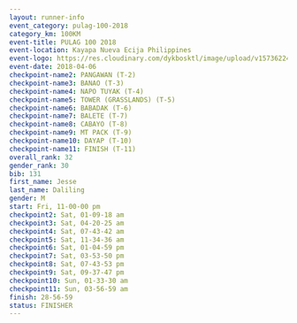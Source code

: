 ```yaml
---
layout: runner-info 
event_category: pulag-100-2018 
category_km: 100KM 
event-title: PULAG 100 2018 
event-location: Kayapa Nueva Ecija Philippines 
event-logo: https://res.cloudinary.com/dykbosktl/image/upload/v1573622467/Logo/logo-p1_tnutwz.jpg 
event-date: 2018-04-06 
checkpoint-name2: PANGAWAN (T-2) 
checkpoint-name3: BANAO (T-3) 
checkpoint-name4: NAPO TUYAK (T-4) 
checkpoint-name5: TOWER (GRASSLANDS) (T-5) 
checkpoint-name6: BABADAK (T-6) 
checkpoint-name7: BALETE (T-7) 
checkpoint-name8: CABAYO (T-8) 
checkpoint-name9: MT PACK (T-9) 
checkpoint-name10: DAYAP (T-10) 
checkpoint-name11: FINISH (T-11) 
overall_rank: 32
gender_rank: 30
bib: 131
first_name: Jesse
last_name: Daliling
gender: M
start: Fri, 11-00-00 pm
checkpoint2: Sat, 01-09-18 am
checkpoint3: Sat, 04-20-25 am
checkpoint4: Sat, 07-43-42 am
checkpoint5: Sat, 11-34-36 am
checkpoint6: Sat, 01-04-59 pm
checkpoint7: Sat, 03-53-50 pm
checkpoint8: Sat, 07-43-53 pm
checkpoint9: Sat, 09-37-47 pm
checkpoint10: Sun, 01-33-30 am
checkpoint11: Sun, 03-56-59 am
finish: 28-56-59
status: FINISHER
---
```

